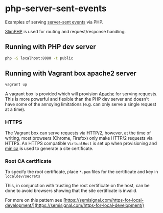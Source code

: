 # php-server-sent-events

Examples of serving [server-sent events](https://developer.mozilla.org/en-US/docs/Web/API/Server-sent_events/Using_server-sent_events) via PHP.

[SlimPHP](https://www.slimframework.com/) is used for routing and request/response handling.

## Running with PHP dev server
```bash
php -S localhost:8080 -t public
```

## Running with Vagrant box apache2 server
```bash
vagrant up
```

A vagrant box is provided which will provision [Apache](https://httpd.apache.org/) for serving requests. This is more powerful and flexible than the PHP dev server and doesn't have some of the annoying limitations (e.g. can only serve a single request at a time).

### HTTPS

The Vagrant box can serve requests via HTTP/2, however, at the time of writing, most browsers (Chrome, Firefox) only make HTTP/2 requests via HTTPS. An HTTPS compatible `VirtualHost` is set up when provisioning and [minica](https://github.com/jsha/minica) is used to generate a site certificate.

### Root CA certificate
To specify the root certificate, place `*.pem` files for the certificate and key in `localdev/secrets`

This, in conjunction with trusting the root certificate on the host, can be done to avoid browsers showing that the site certificate is invalid.

For more on this pattern see [https://semisignal.com/https-for-local-development/](https://semisignal.com/https-for-local-development/)
